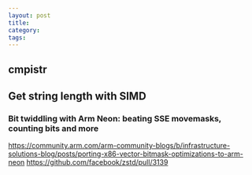 ```yaml
---
layout: post
title:
category:
tags:
---
```


## cmpistr

## Get string length with SIMD
### Bit twiddling with Arm Neon: beating SSE movemasks, counting bits and more
https://community.arm.com/arm-community-blogs/b/infrastructure-solutions-blog/posts/porting-x86-vector-bitmask-optimizations-to-arm-neon
https://github.com/facebook/zstd/pull/3139
